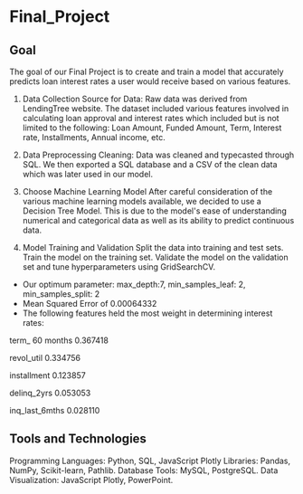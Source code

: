 # Final_Project

## Goal

The goal of our Final Project is to create and train a model that accurately predicts loan interest rates a user would receive based on various features.

1. Data Collection
Source for Data:
Raw data was derived from LendingTree website.
The dataset included various features involved in calculating loan approval and interest rates which included but is not limited to the following:
Loan Amount, Funded Amount, Term, Interest rate, Installments, Annual income, etc.

2. Data Preprocessing
Cleaning: Data was cleaned and typecasted through SQL. We then exported a SQL database and a CSV of the clean data which was later used in our model.


3. Choose Machine Learning Model
After careful consideration of the various machine learning models available, we decided to use a Decision Tree Model.
This is due to the model's ease of understanding numerical and categorical data as well as its ability to predict continuous data.



5. Model Training and Validation
Split the data into training and test sets.
Train the model on the training set.
Validate the model on the validation set and tune hyperparameters using GridSearchCV.
  * Our optimum parameter: max_depth:7, min_samples_leaf: 2, min_samples_split: 2
  * Mean Squared Error of 0.00064332
  * The following features held the most weight in determining interest rates:

term_ 60 months                    0.367418

revol_util                         0.334756

installment                        0.123857

delinq_2yrs                        0.053053

inq_last_6mths                     0.028110

## Tools and Technologies

Programming Languages: Python, SQL, JavaScript Plotly
Libraries: Pandas, NumPy, Scikit-learn, Pathlib.
Database Tools: MySQL, PostgreSQL.
Data Visualization: JavaScript Plotly, PowerPoint.

